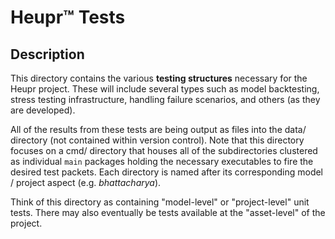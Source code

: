 # Heupr&trade; Tests

## Description

This directory contains the various **testing structures** necessary for the
Heupr project. These will include several types such as model
backtesting, stress testing infrastructure, handling failure scenarios, and
others (as they are developed).  

All of the results from these tests are being output as files into the data/
directory (not contained within version control). Note that this directory
focuses on a cmd/ directory that houses all of the subdirectories clustered as
individual `main` packages holding the necessary executables to fire the
desired test packets. Each directory is named after its corresponding model /
project aspect (e.g. *bhattacharya*).  

Think of this directory as containing "model-level" or "project-level" unit
tests. There may also eventually be tests available at the "asset-level" of the
project.  
